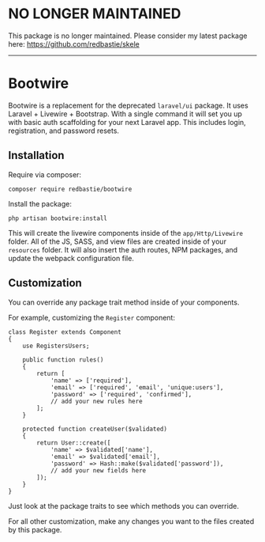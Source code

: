 # NO LONGER MAINTAINED

This package is no longer maintained. Please consider my latest package here: https://github.com/redbastie/skele

-----

# Bootwire

Bootwire is a replacement for the deprecated `laravel/ui` package. It uses Laravel + Livewire + Bootstrap. With a single command it will set you up with basic auth scaffolding for your next Laravel app. This includes login, registration, and password resets.

## Installation

Require via composer:

    composer require redbastie/bootwire
    
Install the package:

    php artisan bootwire:install
    
This will create the livewire components inside of the `app/Http/Livewire` folder. All of the JS, SASS, and view files are created inside of your `resources` folder. It will also insert the auth routes, NPM packages, and update the webpack configuration file.

## Customization

You can override any package trait method inside of your components.

For example, customizing the `Register` component:

    class Register extends Component
    {
        use RegistersUsers;
        
        public function rules()
        {
            return [
                'name' => ['required'],
                'email' => ['required', 'email', 'unique:users'],
                'password' => ['required', 'confirmed'],
                // add your new rules here
            ];
        }
    
        protected function createUser($validated)
        {
            return User::create([
                'name' => $validated['name'],
                'email' => $validated['email'],
                'password' => Hash::make($validated['password']),
                // add your new fields here
            ]);
        }
    }
    
Just look at the package traits to see which methods you can override.
    
For all other customization, make any changes you want to the files created by this package.
